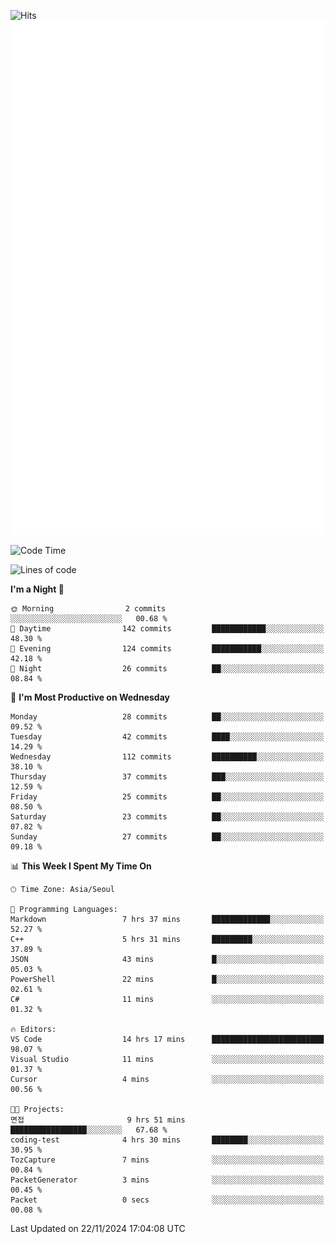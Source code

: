 ![Hits](https://hits.seeyoufarm.com/api/count/incr/badge.svg?url=https%3A%2F%2Fgithub.com%2Fbabaisnyan&count_bg=%2379C83D&title_bg=%23555555&icon=apple.svg&icon_color=%23E7E7E7&title=hits&edge_flat=false)
<br/>
![Metrics](https://github.com/babaisnyan/babaisnyan/blob/main/github-metrics.svg)

<!--START_SECTION:waka-->
![Code Time](http://img.shields.io/badge/Code%20Time-1%2C511%20hrs%2054%20mins-blue)

![Lines of code](https://img.shields.io/badge/From%20Hello%20World%20I%27ve%20Written-922.4%20thousand%20lines%20of%20code-blue)

**I'm a Night 🦉** 

```text
🌞 Morning                2 commits           ░░░░░░░░░░░░░░░░░░░░░░░░░   00.68 % 
🌆 Daytime                142 commits         ████████████░░░░░░░░░░░░░   48.30 % 
🌃 Evening                124 commits         ███████████░░░░░░░░░░░░░░   42.18 % 
🌙 Night                  26 commits          ██░░░░░░░░░░░░░░░░░░░░░░░   08.84 % 
```
📅 **I'm Most Productive on Wednesday** 

```text
Monday                   28 commits          ██░░░░░░░░░░░░░░░░░░░░░░░   09.52 % 
Tuesday                  42 commits          ████░░░░░░░░░░░░░░░░░░░░░   14.29 % 
Wednesday                112 commits         ██████████░░░░░░░░░░░░░░░   38.10 % 
Thursday                 37 commits          ███░░░░░░░░░░░░░░░░░░░░░░   12.59 % 
Friday                   25 commits          ██░░░░░░░░░░░░░░░░░░░░░░░   08.50 % 
Saturday                 23 commits          ██░░░░░░░░░░░░░░░░░░░░░░░   07.82 % 
Sunday                   27 commits          ██░░░░░░░░░░░░░░░░░░░░░░░   09.18 % 
```


📊 **This Week I Spent My Time On** 

```text
🕑︎ Time Zone: Asia/Seoul

💬 Programming Languages: 
Markdown                 7 hrs 37 mins       █████████████░░░░░░░░░░░░   52.27 % 
C++                      5 hrs 31 mins       █████████░░░░░░░░░░░░░░░░   37.89 % 
JSON                     43 mins             █░░░░░░░░░░░░░░░░░░░░░░░░   05.03 % 
PowerShell               22 mins             █░░░░░░░░░░░░░░░░░░░░░░░░   02.61 % 
C#                       11 mins             ░░░░░░░░░░░░░░░░░░░░░░░░░   01.32 % 

🔥 Editors: 
VS Code                  14 hrs 17 mins      █████████████████████████   98.07 % 
Visual Studio            11 mins             ░░░░░░░░░░░░░░░░░░░░░░░░░   01.37 % 
Cursor                   4 mins              ░░░░░░░░░░░░░░░░░░░░░░░░░   00.56 % 

🐱‍💻 Projects: 
면접                       9 hrs 51 mins       █████████████████░░░░░░░░   67.68 % 
coding-test              4 hrs 30 mins       ████████░░░░░░░░░░░░░░░░░   30.95 % 
TozCapture               7 mins              ░░░░░░░░░░░░░░░░░░░░░░░░░   00.84 % 
PacketGenerator          3 mins              ░░░░░░░░░░░░░░░░░░░░░░░░░   00.45 % 
Packet                   0 secs              ░░░░░░░░░░░░░░░░░░░░░░░░░   00.08 % 
```


 Last Updated on 22/11/2024 17:04:08 UTC
<!--END_SECTION:waka-->
